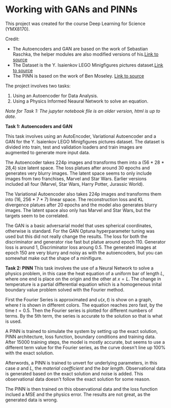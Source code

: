 # Working with GANs and PINNs
This project was created for the course Deep Learning for Science (YMX8170).

Credit:
- The Autoencoders and GAN are based on the work of Sebastian Raschka, the helper modules are also modified versions of his.[Link to source](https://github.com/rasbt/stat453-deep-learning-ss21/blob/main/L16/conv-autoencoder_mnist.ipynb)
- The Dataset is the Y. Isaienkov LEGO Minigfigures pictures dataset.[Link to source]([https://github.com/rasbt/stat453-deep-learning-ss21/blob/main/L16/conv-autoencoder_mnist.ipynb](https://www.kaggle.com/datasets/ihelon/lego-minifigures-classification/data))
- The PINN is based on the work of Ben Moseley. [Link to source](https://github.com/benmoseley/DLSC-2023/blob/main/lecture-5/PINN%20demo.ipynb)

The project involves two tasks: 
1. Using an Autoencoder for Data Analysis.
2. Using a Physics Informed Neaural Network to solve an equation.

*Note for Task 1: The jupyter notebook file is an older  version, html is up to date.* 

**Task 1: Autoencoders and GAN**

This task involves using an AutoEncoder, Variational Autoencoder and a GAN for the Y. Isaienkov LEGO Minigfigures pictures dataset. 
The dataset is divided into train, test and validation loaders and train images are augmented to generate more input data.

The Autoencoder takes 224p images and transforms them into a (56 * 28 * 28,4) size latent space. The loss platues after around 30 epochs and generates very blurry images. The latent space seems to only include images from two franchises, Marvel and Star Wars. Earlier versions included all four (Marvel, Star Wars, Harry Potter, Jurassic World).

The Variational Autoencoder also takes 224p images and transforms them into (16, 256 * 7 * 7) linear space. The reconstruction loss and KL divergence platues after 20 epochs and the model also generates blurry images. The latent space also only has Marvel and Star Wars, but the targets seem to be correlated.

The GAN is a basic adversarial model that uses spherical coordinates, otherwise is standard. For the GAN Optuna hyperparameter tuning was used but this did not really change the results. The loss for both the discriminator and generator rise fast but platue around epoch 110. Generator loss is around 1, Discriminator loss aroung 0.5. The generated images at epoch 150 are very blurry and noisy as with the autoencoders, but you can somewhat make out the shape of a minifigure.

**Task 2: PINN**
This task involves the use of a Neural Network to solve a physics problem, in this case the heat equation of a uniform bar of length $L$, where one end is place on the origin and the other at $x = L$.
The change in temperature is a partial differential equation which is a homogeneous inital boundary value problem solved with the Fourier method.

First the Fourier Series is approximated and $u(x,t)$ is show on a graph, where $t$ is shown in different colors. The equation reaches zero fast, by the time $t = 0.5$. Then the Fourier series is plotted for different numbers of terms. By the 5th term, the series is accurate to the solution so that is what is used.

A PINN is trained to simulate the system by setting up the exact solution, PINN architecture, loss function, boundary conditions and training data. After 15000 training steps, the model is mostly accurate, but seems to use a different term value for the Fourier series, as the curve doesn't line up 100% with the exact solution.

Afterwords, a PINN is trained to unvert for underlying parameters, in this case $a$ and $L$, the *material coefficient* and the *bar length*. Observational data is generated based on the exact solution and noise is added. This observational data doesn't follow the exact solution for some reason. 

The PINN is then trained on this observational data and the loss function inclued a MSE and the physics error. The results are not great, as the generated data is wrong.

